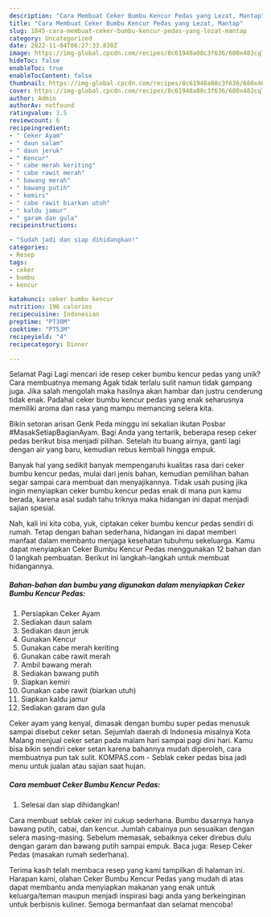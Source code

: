 ```yaml
---
description: "Cara Membuat Ceker Bumbu Kencur Pedas yang Lezat, Mantap"
title: "Cara Membuat Ceker Bumbu Kencur Pedas yang Lezat, Mantap"
slug: 1845-cara-membuat-ceker-bumbu-kencur-pedas-yang-lezat-mantap
category: Uncategorized
date: 2022-11-04T06:27:33.830Z
image: https://img-global.cpcdn.com/recipes/8c61948a08c3f636/680x482cq70/ceker-bumbu-kencur-pedas-foto-resep-utama.jpg
hideToc: false
enableToc: true
enableTocContent: false
thumbnail: https://img-global.cpcdn.com/recipes/8c61948a08c3f636/680x482cq70/ceker-bumbu-kencur-pedas-foto-resep-utama.jpg
cover: https://img-global.cpcdn.com/recipes/8c61948a08c3f636/680x482cq70/ceker-bumbu-kencur-pedas-foto-resep-utama.jpg
author: Admin
authorAv: notfound
ratingvalue: 3.5
reviewcount: 6
recipeingredient:
- " Ceker Ayam"
- " daun salam"
- " daun jeruk"
- " Kencur"
- " cabe merah keriting"
- " cabe rawit merah"
- " bawang merah"
- " bawang putih"
- " kemiri"
- " cabe rawit biarkan utuh"
- " kaldu jamur"
- " garam dan gula"
recipeinstructions:

- "Sudah jadi dan siap dihidangkan!"
categories:
- Resep
tags:
- ceker
- bumbu
- kencur

katakunci: ceker bumbu kencur 
nutrition: 196 calories
recipecuisine: Indonesian
preptime: "PT30M"
cooktime: "PT53M"
recipeyield: "4"
recipecategory: Dinner

---
```



Selamat Pagi Lagi mencari ide resep ceker bumbu kencur pedas yang unik? Cara membuatnya memang Agak tidak terlalu sulit namun tidak gampang juga. Jika salah mengolah maka hasilnya akan hambar dan justru cenderung tidak enak. Padahal ceker bumbu kencur pedas yang enak seharusnya memiliki aroma dan rasa yang mampu memancing selera kita.


Bikin setoran arisan Genk Peda minggu ini sekalian ikutan Posbar #MasakSetiapBagianAyam. Bagi Anda yang tertarik, beberapa resep ceker pedas berikut bisa menjadi pilihan. Setelah itu buang airnya, ganti lagi dengan air yang baru, kemudian rebus kembali hingga empuk.

Banyak hal yang sedikit banyak mempengaruhi kualitas rasa dari ceker bumbu kencur pedas, mulai dari jenis bahan, kemudian pemilihan bahan segar sampai cara membuat dan menyajikannya. Tidak usah pusing jika ingin menyiapkan ceker bumbu kencur pedas enak di mana pun kamu berada, karena asal sudah tahu triknya maka hidangan ini dapat menjadi sajian spesial.


Nah, kali ini kita coba, yuk, ciptakan ceker bumbu kencur pedas sendiri di rumah. Tetap dengan bahan sederhana, hidangan ini dapat memberi manfaat dalam membantu menjaga kesehatan tubuhmu sekeluarga. Kamu dapat menyiapkan Ceker Bumbu Kencur Pedas menggunakan 12 bahan dan 0 langkah pembuatan. Berikut ini langkah-langkah untuk membuat hidangannya.

<!--inarticleads1-->

##### Bahan-bahan dan bumbu yang digunakan dalam menyiapkan Ceker Bumbu Kencur Pedas:

1. Persiapkan  Ceker Ayam
1. Sediakan  daun salam
1. Sediakan  daun jeruk
1. Gunakan  Kencur
1. Gunakan  cabe merah keriting
1. Gunakan  cabe rawit merah
1. Ambil  bawang merah
1. Sediakan  bawang putih
1. Siapkan  kemiri
1. Gunakan  cabe rawit (biarkan utuh)
1. Siapkan  kaldu jamur
1. Sediakan  garam dan gula


Ceker ayam yang kenyal, dimasak dengan bumbu super pedas menusuk sampai disebut ceker setan. Sejumlah daerah di Indonesia misalnya Kota Malang menjual ceker setan pada malam hari sampai pagi dini hari. Kamu bisa bikin sendiri ceker setan karena bahannya mudah diperoleh, cara membuatnya pun tak sulit. KOMPAS.com - Seblak ceker pedas bisa jadi menu untuk jualan atau sajian saat hujan. 

<!--inarticleads2-->

##### Cara membuat Ceker Bumbu Kencur Pedas:


1. Selesai dan siap dihidangkan!

Cara membuat seblak ceker ini cukup sederhana. Bumbu dasarnya hanya bawang putih, cabai, dan kencur. Jumlah cabainya pun sesuaikan dengan selera masing-masing. Sebelum memasak, sebaiknya ceker direbus dulu dengan garam dan bawang putih sampai empuk. Baca juga: Resep Ceker Pedas (masakan rumah sederhana). 

Terima kasih telah membaca resep yang kami tampilkan di halaman ini. Harapan kami, olahan Ceker Bumbu Kencur Pedas yang mudah di atas dapat membantu anda menyiapkan makanan yang enak untuk keluarga/teman maupun menjadi inspirasi bagi anda yang berkeinginan untuk berbisnis kuliner. Semoga bermanfaat dan selamat mencoba!
